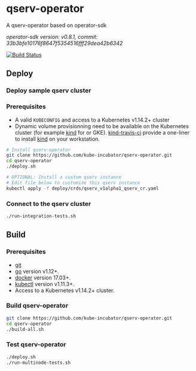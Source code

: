 # qserv-operator

A qserv-operator based on operator-sdk

*operator-sdk version: v0.8.1, commit: 33b3bfe10176f8647f5354516fff29dea42b6342*

[![Build Status](https://travis-ci.org/lsst/qserv-operator.svg?branch=master)](https://travis-ci.org/lsst/qserv-operator)

## Deploy


### Deploy sample qserv cluster

### Prerequisites

- A valid `KUBECONFIG` and access to a Kubernetes v1.14.2+ cluster
- Dynamic volume provisionning need to be available on the Kubernetes cluster (for example [kind] for or GKE). [kind-travis-ci] provide a one-liner to install [kind] on your workstation.

[kind]:https://kind.sigs.k8s.io/
[kind-travis-ci]:https://github.com/k8s-school/kind-travis-ci

```sh
# Install qserv-operator
git clone https://github.com/kube-incubator/qserv-operator.git
cd qserv-operator
./deploy.sh

# OPTIONAL: Install a custom qserv instance
# Edit file below to customize this qserv instance
kubectl apply -f deploy/crds/qserv_v1alpha1_qserv_cr.yaml
```

### Connect to the qserv cluster

```sh
./run-integration-tests.sh
```

## Build

### Prerequisites

- [git][git_tool]
- [go][go_tool] version v1.12+.
- [docker][docker_tool] version 17.03+.
- [kubectl][kubectl_tool] version v1.11.3+.
- Access to a Kubernetes v1.14.2+ cluster.


[git_tool]:https://git-scm.com/downloads
[go_tool]:https://golang.org/dl/
[docker_tool]:https://docs.docker.com/install/
[kubectl_tool]:https://kubernetes.io/docs/tasks/tools/install-kubectl/

### Build qserv-operator

```sh
git clone https://github.com/kube-incubator/qserv-operator.git
cd qserv-operator
./build-all.sh
```

### Test qserv-operator

```sh
./deploy.sh
./run-multinode-tests.sh
```
